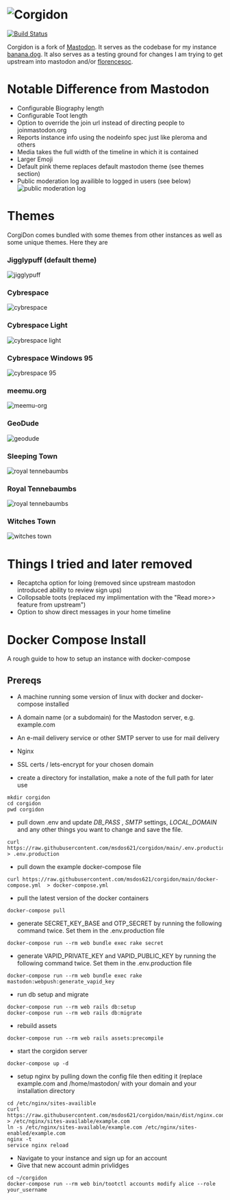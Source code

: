 ![Corgidon](https://i.imgur.com/NhZc40l.png)
========

[![Build Status](https://img.shields.io/circleci/project/github/msdos621/corgidon.svg)][circleci]

[circleci]: https://circleci.com/gh/msdos621/corgidon

Corgidon is a fork of [Mastodon](https://github.com/tootsuite/mastodon/blob/master/README.md).  It serves as the codebase for my instance [banana.dog](https://banana.dog).  It also serves as a testing ground for changes I am trying to get upstream into mastodon and/or [florencesoc](https://github.com/florence-social).

# Notable Difference from Mastodon
- Configurable Biography length 
- Configurable Toot length
- Option to override the join url instead of directing people to joinmastodon.org
- Reports instance info using the nodeinfo spec just like pleroma and others
- Media takes the full width of the timeline in which it is contained
- Larger Emoji
- Default pink theme replaces default mastodon theme (see themes section)
- Public moderation log availible to logged in users (see below)
![public moderation log](https://shiba.banana.dog/media_attachments/files/003/723/324/original/f3f160f3dc70ae2a.png)


# Themes
CorgiDon comes bundled with some themes from other instances as well as some unique themes.  Here they are
### Jigglypuff (default theme)
![jigglypuff](https://shiba.banana.dog/media_attachments/files/002/665/857/original/2f08a05dda848192.png)
### Cybrespace
![cybrespace](https://shiba.banana.dog/media_attachments/files/002/665/858/original/e514f218df0e765f.png)
### Cybrespace Light
![cybrespace light](https://shiba.banana.dog/media_attachments/files/002/665/859/original/16f4064377a62e86.png)
### Cybrespace Windows 95
![cybrespace 95](https://shiba.banana.dog/media_attachments/files/002/665/856/original/729e4612dae7fade.png)
### meemu.org
![meemu-org](https://shiba.banana.dog/media_attachments/files/004/332/066/original/c0a5835d2c028b52.png)
### GeoDude
![geodude](https://shiba.banana.dog/media_attachments/files/002/665/843/original/287d96895ea60b33.png)
### Sleeping Town
![royal tennebaumbs](https://shiba.banana.dog/media_attachments/files/002/665/848/original/d0cab2a711de20a9.png)
### Royal Tennebaumbs
![royal tennebaumbs](https://shiba.banana.dog/media_attachments/files/002/665/845/original/82f3fab0f150606a.png)
### Witches Town
![witches town](https://shiba.banana.dog/media_attachments/files/002/665/844/original/bfffb692af586977.png)

# Things I tried and later removed
- Recaptcha option for loing (removed since upstream mastodon introduced ability to review sign ups)
- Collopsable toots (replaced my implimentation with the "Read more>> feature from upstream")
- Option to show direct messages in your home timeline

# Docker Compose Install
A rough guide to how to setup an instance with docker-compose

## Prereqs
- A machine running some version of linux with docker and docker-compose installed
- A domain name (or a subdomain) for the Mastodon server, e.g. example.com
- An e-mail delivery service or other SMTP server to use for mail delivery
- Nginx
- SSL certs / lets-encrypt for your chosen domain

- create a directory for installation, make a note of the full path for later use
```
mkdir corgidon
cd corgidon
pwd corgidon
```
- pull down .env and update *DB_PASS* , *SMTP* settings, *LOCAL_DOMAIN* and any other things you want to change and save the file.
```
curl https://raw.githubusercontent.com/msdos621/corgidon/main/.env.production.sample  > .env.production
```
- pull down the example docker-compose file
```
curl https://raw.githubusercontent.com/msdos621/corgidon/main/docker-compose.yml  > docker-compose.yml
```
- pull the latest version of the docker containers
```
docker-compose pull
```
- generate SECRET_KEY_BASE and OTP_SECRET by running the following command twice.  Set them in the .env.production file
```
docker-compose run --rm web bundle exec rake secret
```
- generate VAPID_PRIVATE_KEY and VAPID_PUBLIC_KEY by running the following command twice.  Set them in the .env.production file
```
docker-compose run --rm web bundle exec rake mastodon:webpush:generate_vapid_key
```
- run db setup and migrate
```
docker-compose run --rm web rails db:setup
docker-compose run --rm web rails db:migrate
```
- rebuild assets
```
docker-compose run --rm web rails assets:precompile
```
- start the corgidon server
```
docker-compose up -d
```
- setup nginx by pulling down the config file then editing it (replace example.com and /home/mastodon/ with your domain and your installation directory
```
cd /etc/nginx/sites-availible 
curl https://raw.githubusercontent.com/msdos621/corgidon/main/dist/nginx.conf  > /etc/nginx/sites-available/example.com
ln -s /etc/nginx/sites-available/example.com /etc/nginx/sites-enabled/example.com
nginx -t
service nginx reload
```
- Navigate to your instance and sign up for an account 
- Give that new account admin privlidges
```
cd ~/corgidon
docker-compose run --rm web bin/tootctl accounts modify alice --role your_username
```
